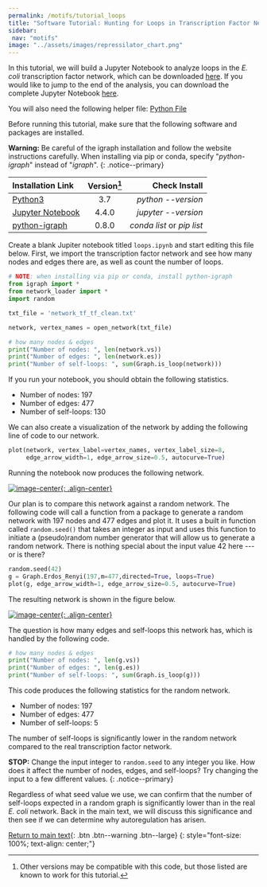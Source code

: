 ```yaml
---
permalink: /motifs/tutorial_loops
title: "Software Tutorial: Hunting for Loops in Transcription Factor Networks"
sidebar:
 nav: "motifs"
image: "../assets/images/repressilator_chart.png"
---
```


In this tutorial, we will build a Jupyter Notebook to analyze loops in the *E. coli* transcription factor network, which can be downloaded <a href="../downloads/network_tf_tf_clean.txt" download="network_tf_tf_clean.txt">here</a>. If you would like to jump to the end of the analysis, you can download the complete Jupyter Notebook <a href="../downloads/Network_Demo.ipynb" download="Network_Demo.ipynb">here</a>.

You will also need the following helper file:
<a href="../downloads/network_loader.py" download="network_loader.py">Python File</a>

Before running this tutorial, make sure that the following software and packages are installed.

**Warning:** Be careful of the igraph installation and follow the website instructions carefully. When installing via pip or conda, specify "*python-igraph*" instead of "*igraph*".
{: .notice--primary}

| Installation Link | Version[^version] | Check Install |
|:------|:-----:|------:|
| [Python3](https://www.python.org/downloads/)  |3.7 |*python --version* |
| [Jupyter Notebook](https://jupyter.org/index.html) | 4.4.0 | *jupyter --version* |
| [python-igraph](https://igraph.org/python/doc/tutorial/install.html) | 0.8.0 | *conda list* or *pip list* |

[^version]: Other versions may be compatible with this code, but those listed are known to work for this tutorial.

Create a blank Jupiter notebook titled `loops.ipynb` and start editing this file below. First, we import the transcription factor network and see how many nodes and edges there are, as well as count the number of loops.

~~~ python
# NOTE: when installing via pip or conda, install python-igraph
from igraph import *
from network_loader import *
import random

txt_file = 'network_tf_tf_clean.txt'

network, vertex_names = open_network(txt_file)

# how many nodes & edges
print("Number of nodes: ", len(network.vs))
print("Number of edges: ", len(network.es))
print("Number of self-loops: ", sum(Graph.is_loop(network)))
~~~

If you run your notebook, you should obtain the following statistics.

* Number of nodes:  197
* Number of edges:  477
* Number of self-loops:  130

We can also create a visualization of the network by adding the following line of code to our network.

~~~ python
plot(network, vertex_label=vertex_names, vertex_label_size=8,
     edge_arrow_width=1, edge_arrow_size=0.5, autocurve=True)
~~~

Running the notebook now produces the following network.

[![image-center](../assets/images/600px/motifs_finding_ecoli_2.png){: .align-center}](../assets/images/motifs_finding_ecoli_2.png)

Our plan is to compare this network against a random network. The following code will call a function from a package to generate a random network with 197 nodes and 477 edges and plot it. It uses a built in function called `random.seed()` that takes an integer as input and uses this function to initiate a (pseudo)random number generator that will allow us to generate a random network.  There is nothing special about the input value 42 here --- or is there?

~~~ python
random.seed(42)
g = Graph.Erdos_Renyi(197,m=477,directed=True, loops=True)
plot(g, edge_arrow_width=1, edge_arrow_size=0.5, autocurve=True)
~~~

The resulting network is shown in the figure below.

[![image-center](../assets/images/600px/motifs_finding_random.png){: .align-center}](../assets/images/motifs_finding_random.png)

The question is how many edges and self-loops this network has, which is handled by the following code.

~~~ python
# how many nodes & edges
print("Number of nodes: ", len(g.vs))
print("Number of edges: ", len(g.es))
print("Number of self-loops: ", sum(Graph.is_loop(g)))
~~~

This code produces the following statistics for the random network.

* Number of nodes:  197
* Number of edges:  477
* Number of self-loops:  5

The number of self-loops is significantly lower in the random network compared to the real transcription factor network.

**STOP:** Change the input integer to ``random.seed`` to any integer you like. How does it affect the number of nodes, edges, and self-loops? Try changing the input to a few different values.
{: .notice--primary}

Regardless of what seed value we use, we can confirm that the number of self-loops expected in a random graph is significantly lower than in the real *E. coli* network. Back in the main text, we will discuss this significance and then see if we can determine why autoregulation has arisen.

[Return to main text](autoregulation#the-negative-autoregulation-motif){: .btn .btn--warning .btn--large}
{: style="font-size: 100%; text-align: center;"}
